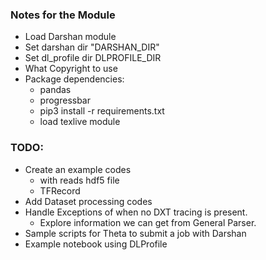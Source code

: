 ### Notes for the Module
- Load Darshan module
- Set darshan dir "DARSHAN_DIR"
- Set dl_profile dir DLPROFILE_DIR
- What Copyright to use
- Package dependencies:
    - pandas
    - progressbar
    - pip3 install -r requirements.txt
    - load texlive module

### TODO:
- Create an example codes
    - with reads hdf5 file
    - TFRecord
- Add Dataset processing codes
- Handle Exceptions of when no DXT tracing is present.
    - Explore information we can get from General Parser.
- Sample scripts for Theta to submit a job with Darshan
- Example notebook using DLProfile